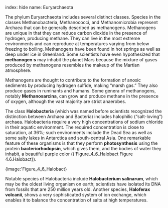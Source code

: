 index: hide
name: Euryarchaeota

The phylum Euryarchaeota includes several distinct classes. Species in the classes Methanobacteria, Methanococci, and Methanomicrobia represent Archaea that can be generally described as methanogens. Methanogens are unique in that they can reduce carbon dioxide in the presence of hydrogen, producing methane. They can live in the most extreme environments and can reproduce at temperatures varying from below freezing to boiling. Methanogens have been found in hot springs as well as deep under ice in Greenland. Some scientists have even hypothesized that  **methanogen** **s** may inhabit the planet Mars because the mixture of gases produced by methanogens resembles the makeup of the Martian atmosphere.

Methanogens are thought to contribute to the formation of anoxic sediments by producing hydrogen sulfide, making “marsh gas.” They also produce gases in ruminants and humans. Some genera of methanogens, notably  **Methanosarcina**, can grow and produce methane in the presence of oxygen, although the vast majority are strict anaerobes.

The class  **Halobacteria** (which was named before scientists recognized the distinction between Archaea and Bacteria) includes halophilic (“salt-loving”) archaea. Halobacteria require a very high concentrations of sodium chloride in their aquatic environment. The required concentration is close to saturation, at 36%; such environments include the Dead Sea as well as some salty lakes in Antarctica and south-central Asia. One remarkable feature of these organisms is that they perform  **photosynthesis** using the protein  **bacteriorhodopsin**, which gives them, and the bodies of water they inhabit, a beautiful purple color ({'Figure_4_6_Halobact Figure 4.6.Halobact}).


{image:'Figure_4_6_Halobact}
        

Notable species of Halobacteria include  **Halobacterium salinarum**, which may be the oldest living organism on earth; scientists have isolated its DNA from fossils that are 250 million years old. Another species,  **Haloferax volcanii**, shows a very sophisticated system of ion exchange, which enables it to balance the concentration of salts at high temperatures.
